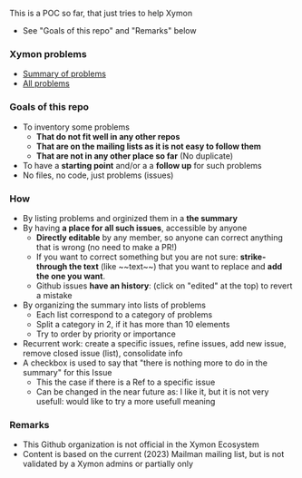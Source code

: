 This is a POC so far, that just tries to help Xymon 
- See "Goals of this repo" and "Remarks" below


### Xymon problems
- [Summary of problems](https://github.com/xymon-monitoring/problem-solving/issues/1)
- [All problems](https://github.com/xymon-monitoring/problem-solving/issues)

### Goals of this repo
- To inventory some problems  
  -  **That do not fit well in any other repos**
  -  **That are on the mailing lists as it is not easy to follow them**
  -  **That are not in any other place so far** (No duplicate)
- To have a **starting point** and/or a a **follow up** for such problems
- No files, no code, just problems (issues)

### How
- By listing problems and orginized them in a **the summary**
- By having **a place for all such issues**, accessible by anyone
  - **Directly editable** by any member, so anyone can correct anything that is wrong (no need to make a PR!)
  - If you want to correct something but you are not sure: **strike-through the text** (like \~\~text\~\~) that you want to replace and **add the one you want**.  
  - Github issues **have an history**: (click on "edited" at the top) to revert a mistake 
- By organizing the summary into lists of problems
   - Each list correspond to a category of problems
   - Split a category in 2, if it has more than 10 elements 
   - Try to order by priority or importance
- Recurrent work: create a specific issues, refine issues, add new issue, remove closed issue (list), consolidate info
- A checkbox is used to say that "there is nothing more to do in the summary" for this Issue 
  - This the case if there is a Ref to a specific issue 
  - Can be changed in the near future as: I like it, but it is not very usefull: would like to try a more usefull meaning
 
### Remarks
- This Github organization is not official in the Xymon Ecosystem
- Content is based on the current (2023) Mailman mailing list, but is not validated by a Xymon admins or partially only
